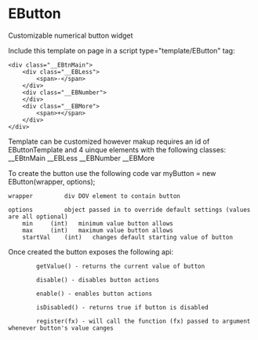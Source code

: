 # EButton
Customizable numerical button widget

Include this template on page in a script type="template/EButton" tag:

<div class="EButton">
</div>

	<div class="__EBtnMain">
		<div class="__EBLess">
			<span>-</span>
		</div>
	  	<div class="__EBNumber">
	  	</div>
		<div class="__EBMore">
			<span>+</span>
		</div>
	</div>

Template can be customized however makup requires an id of EButtonTemplate and 4 uinque elements with the following classes:
  __EBtnMain
  __EBLess
  __EBNumber
  __EBMore
  
To create the button use the following code
  var myButton = new EButton(wrapper, options);
  
  	wrapper			div DOV element to contain button
  	
  	options 		object passed in to override default settings (values are all optional)
  		min		(int)	minimum value button allows
  		max		(int)	maximum value button allows
  		startVal	(int)	changes default starting value of button

Once created the button exposes the following api:

			getValue() - returns the current value of button
			
			disable() - disables button actions
			
			enable() - enables button actions
			
			isDisabled() - returns true if button is disabled
			
			register(fx) - will call the function (fx) passed to argument whenever button's value canges
